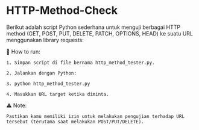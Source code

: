 # HTTP-Method-Check
Berikut adalah script Python sederhana untuk menguji berbagai HTTP method (GET, POST, PUT, DELETE, PATCH, OPTIONS, HEAD) ke suatu URL menggunakan library requests:

🔧 How to run:

    1. Simpan script di file bernama http_method_tester.py.

    2. Jalankan dengan Python:

    3. python http_method_tester.py

    4. Masukkan URL target ketika diminta.

⚠️ Note:

    Pastikan kamu memiliki izin untuk melakukan pengujian terhadap URL tersebut (terutama saat melakukan POST/PUT/DELETE).
